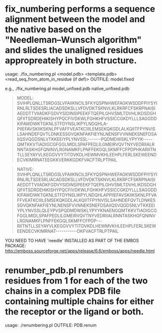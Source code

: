 

# fix_numbering performs a sequence alignment between the model and the native based on the "Needleman–Wunsch algorithm" and slides the unaligned residues appropreately in both structure.

usage: ./fix_numbering.pl <model.pdb> <template.pdb> <read_seq_from_atom_in_residue (if def)>
 OUTFILE: model.fixed

e.g., ./fix_numbering.pl model_unfixed.pdb native_unfixed.pdb

>MODEL:
SVIHPLQNLLTSRDGSLVFAIIKNCILSFKYQSPNHWEFAGKWSDDFPIYSYIRNLRLTSDESRLIACADSDKSLLVFDVDKTSKNVLKLRKRFCFSKRPNAISIAEDDTTVIIADKFGDVYSIDINSIPEEKFTQEPILGHVSMLTDVHLIKDSDGHQFIITSDRDEHIKISHYPQCFIVDKWLFGHKHFVSSICCGKDYLLLSAGGDDKIFAWDWKTGKNLSTFDYNSLIKPYLNDQHLA-PIIEFAVSKIIKSKNLPFVAFFVEATKCIIILEMSEKQKGDLALKQIITFPYNVISLSAHNDEFQVTLDNKESSGVQKNFAKFIEYNLNENSFVVNNEKSNEFDSAIIQSVQGDSNLVTKKEEIYPLYNVSSL-------PQDMDWSKLYPYYK-----QMTKKVTIADIGCGFGGLMIDLSPAFPEDLILGMEIRVQVTNYVEDRIIALRNNTASKHGFQNINVLRGNAMKFLPNFFEKGQLSKMFFCFPDPHKARIITNTLLSEYAYVLKEGGVVYTITDVKDLHEWMVKHLEEHPLFERLSKEWEENDECVKIMRNATEEGKKVERKKGDKFVACFTRLPTPAIL

>NATIVE:
SVIHPLQNLLTSRDGSLVFAIIKNCILSFKYQSPNHWEFAGKWSDDFPIYSYIRNLRLTSDESRLIACADSDKSLLVFDVDKTSKNVLKLRKRFCFSKRPNAISIAEDDTTVIIADKFGDVYSIDINSIPEEKFTQEPILGHVSMLTDVHLIKDSDGHQFIITSDRDEHIKISHYPQCFIVDKWLFGHKHFVSSICCGKDYLLLSAGGDDKIFAWDWKTGKNLSTFDYNSLIKPYLNDQHLAPPIIEFAVSKIIKSKNLPFVAFFVEATKCIIILEMSEKQKGDLALKQIITFPYNVISLSAHNDEFQVTLDNKESSGVQKNFAKFIEYNLNENSFVVNNEKSNEFDSAIIQSVQGDSNLVTKKEEIYPLYNVSSLQLEYPVSPQDMDWSKLYPYYKNAENGQMTKKVTIADIGCGFGGLMIDLSPAFPEDLILGMEIRVQVTNYVEDRIIALRNNTASKHGFQNINVLRGNAMKFLPNFFEKGQLSKMFFCFPDP---RIITNTLLSEYAYVLKEGGVVYTITDVKDLHEWMVKHLEEHPLFERLSKEWEENDECVKIMRNAT-----------DKFVACFTRLPTPAIL

YOU NEED TO HAVE 'needle' INSTALLED AS PART OF THE EMBOS PACKAGE: http://emboss.sourceforge.net/apps/release/6.6/emboss/apps/needle.html

# renumber_pdb.pl renumbers residues from 1 for each of the two chains in a complex PDB file containing multiple chains for either the receptor or the ligand or both. 

usage: ./renumbering.pl <PDB>
 OUTFILE: PDB.renum


